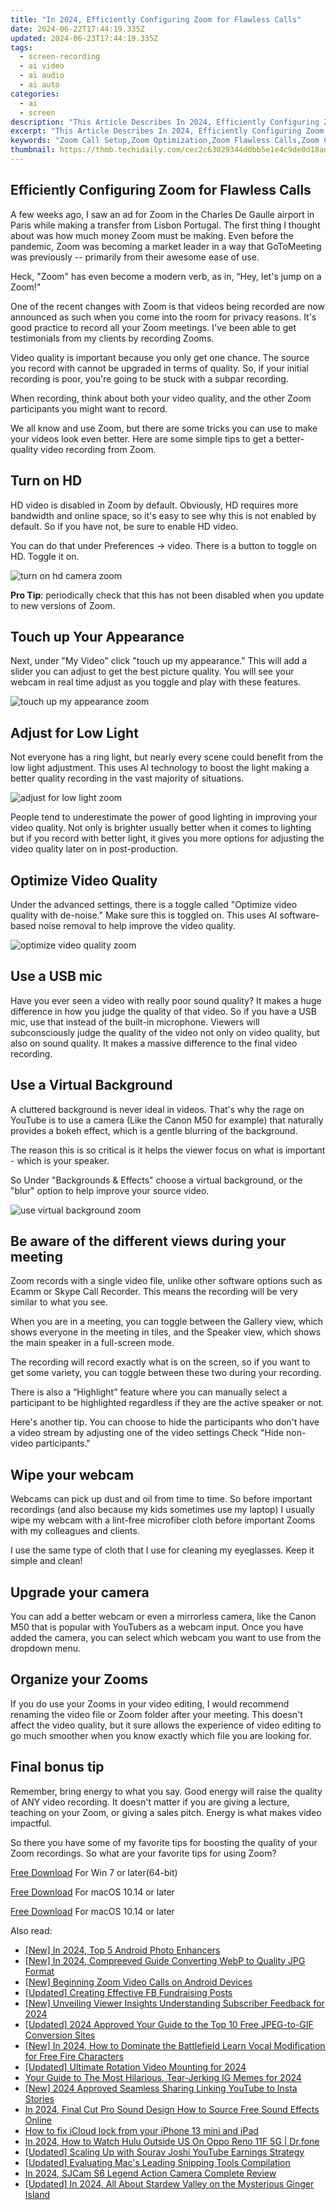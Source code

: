 ```yaml
---
title: "In 2024, Efficiently Configuring Zoom for Flawless Calls"
date: 2024-06-22T17:44:19.335Z
updated: 2024-06-23T17:44:19.335Z
tags: 
  - screen-recording
  - ai video
  - ai audio
  - ai auto
categories: 
  - ai
  - screen
description: "This Article Describes In 2024, Efficiently Configuring Zoom for Flawless Calls"
excerpt: "This Article Describes In 2024, Efficiently Configuring Zoom for Flawless Calls"
keywords: "Zoom Call Setup,Zoom Optimization,Zoom Flawless Calls,Zoom Config Guide,Zoom Efficiency Tips,Zoom Quality Assurance,Zoom Call Configuration"
thumbnail: https://thmb.techidaily.com/cec2c63029344d0bb5e1e4c9de0d18ad2dcde0dafb37cbba53e291b9ec9ff6a5.jpg
---
```


## Efficiently Configuring Zoom for Flawless Calls

A few weeks ago, I saw an ad for Zoom in the Charles De Gaulle airport in Paris while making a transfer from Lisbon Portugal. The first thing I thought about was how much money Zoom must be making. Even before the pandemic, Zoom was becoming a market leader in a way that GoToMeeting was previously -- primarily from their awesome ease of use.

Heck, "Zoom" has even become a modern verb, as in, “Hey, let's jump on a Zoom!"

One of the recent changes with Zoom is that videos being recorded are now announced as such when you come into the room for privacy reasons. It's good practice to record all your Zoom meetings. I've been able to get testimonials from my clients by recording Zooms.

Video quality is important because you only get one chance. The source you record with cannot be upgraded in terms of quality. So, if your initial recording is poor, you're going to be stuck with a subpar recording.

When recording, think about both your video quality, and the other Zoom participants you might want to record.

We all know and use Zoom, but there are some tricks you can use to make your videos look even better. Here are some simple tips to get a better-quality video recording from Zoom.

## Turn on HD

HD video is disabled in Zoom by default. Obviously, HD requires more bandwidth and online space, so it's easy to see why this is not enabled by default. So if you have not, be sure to enable HD video.

You can do that under Preferences -> video. There is a button to toggle on HD. Toggle it on.

![turn on hd camera zoom](https://images.wondershare.com/filmora/article-images/2022/11/turn-on-hd-camera-zoom.jpg)

**Pro Tip**: periodically check that this has not been disabled when you update to new versions of Zoom.

## Touch up Your Appearance

Next, under "My Video" click "touch up my appearance." This will add a slider you can adjust to get the best picture quality. You will see your webcam in real time adjust as you toggle and play with these features.

![touch up my appearance zoom](https://images.wondershare.com/filmora/article-images/2022/11/touch-up-my-appearance-zoom.jpg)

## Adjust for Low Light

Not everyone has a ring light, but nearly every scene could benefit from the low light adjustment. This uses AI technology to boost the light making a better quality recording in the vast majority of situations.

![adjust for low light zoom](https://images.wondershare.com/filmora/article-images/2022/11/adjust-for-low-light-zoom.jpg)

People tend to underestimate the power of good lighting in improving your video quality. Not only is brighter usually better when it comes to lighting but if you record with better light, it gives you more options for adjusting the video quality later on in post-production.

## Optimize Video Quality

Under the advanced settings, there is a toggle called "Optimize video quality with de-noise." Make sure this is toggled on. This uses AI software-based noise removal to help improve the video quality.

![optimize video quality zoom](https://images.wondershare.com/filmora/article-images/2022/11/optimize-video-quality-zoom.jpg)

## Use a USB mic

Have you ever seen a video with really poor sound quality? It makes a huge difference in how you judge the quality of that video. So if you have a USB mic, use that instead of the built-in microphone. Viewers will subconsciously judge the quality of the video not only on video quality, but also on sound quality. It makes a massive difference to the final video recording.

## Use a Virtual Background

A cluttered background is never ideal in videos. That's why the rage on YouTube is to use a camera (Like the Canon M50 for example) that naturally provides a bokeh effect, which is a gentle blurring of the background.

The reason this is so critical is it helps the viewer focus on what is important - which is your speaker.

So Under "Backgrounds & Effects" choose a virtual background, or the "blur" option to help improve your source video.

![use virtual background zoom](https://images.wondershare.com/filmora/article-images/2022/11/use-virtual-background-zoom.jpg)

## Be aware of the different views during your meeting

Zoom records with a single video file, unlike other software options such as Ecamm or Skype Call Recorder. This means the recording will be very similar to what you see.

When you are in a meeting, you can toggle between the Gallery view, which shows everyone in the meeting in tiles, and the Speaker view, which shows the main speaker in a full-screen mode.

The recording will record exactly what is on the screen, so if you want to get some variety, you can toggle between these two during your recording.

There is also a “Highlight” feature where you can manually select a participant to be highlighted regardless if they are the active speaker or not.

Here's another tip. You can choose to hide the participants who don't have a video stream by adjusting one of the video settings Check "Hide non-video participants."

## Wipe your webcam

Webcams can pick up dust and oil from time to time. So before important recordings (and also because my kids sometimes use my laptop) I usually wipe my webcam with a lint-free microfiber cloth before important Zooms with my colleagues and clients.

I use the same type of cloth that I use for cleaning my eyeglasses. Keep it simple and clean!

## Upgrade your camera

You can add a better webcam or even a mirrorless camera, like the Canon M50 that is popular with YouTubers as a webcam input. Once you have added the camera, you can select which webcam you want to use from the dropdown menu.

## Organize your Zooms

If you do use your Zooms in your video editing, I would recommend renaming the video file or Zoom folder after your meeting. This doesn't affect the video quality, but it sure allows the experience of video editing to go much smoother when you know exactly which file you are looking for.

## Final bonus tip

Remember, bring energy to what you say. Good energy will raise the quality of ANY video recording. It doesn't matter if you are giving a lecture, teaching on your Zoom, or giving a sales pitch. Energy is what makes video impactful.

So there you have some of my favorite tips for boosting the quality of your Zoom recordings. So what are your favorite tips for using Zoom?

[Free Download](https://tools.techidaily.com/wondershare/filmora/download/) For Win 7 or later(64-bit)

[Free Download](https://tools.techidaily.com/wondershare/filmora/download/) For macOS 10.14 or later

[Free Download](https://tools.techidaily.com/wondershare/filmora/download/) For macOS 10.14 or later

<ins class="adsbygoogle"
     style="display:block"
     data-ad-format="autorelaxed"
     data-ad-client="ca-pub-7571918770474297"
     data-ad-slot="1223367746"></ins>

<ins class="adsbygoogle"
     style="display:block"
     data-ad-format="autorelaxed"
     data-ad-client="ca-pub-7571918770474297"
     data-ad-slot="1223367746"></ins>



<ins class="adsbygoogle"
     style="display:block"
     data-ad-client="ca-pub-7571918770474297"
     data-ad-slot="8358498916"
     data-ad-format="auto"
     data-full-width-responsive="true"></ins>


<span class="atpl-alsoreadstyle">Also read:</span>
<div><ul>
<li><a href="https://fox-http.techidaily.com/new-in-2024-top-5-android-photo-enhancers/"><u>[New] In 2024, Top 5 Android Photo Enhancers</u></a></li>
<li><a href="https://fox-http.techidaily.com/new-in-2024-compreeved-guide-converting-webp-to-quality-jpg-format/"><u>[New] In 2024, Compreeved Guide  Converting WebP to Quality JPG Format</u></a></li>
<li><a href="https://fox-http.techidaily.com/new-beginning-zoom-video-calls-on-android-devices/"><u>[New] Beginning Zoom Video Calls on Android Devices</u></a></li>
<li><a href="https://fox-http.techidaily.com/updated-creating-effective-fb-fundraising-posts/"><u>[Updated] Creating Effective FB Fundraising Posts</u></a></li>
<li><a href="https://fox-http.techidaily.com/new-unveiling-viewer-insights-understanding-subscriber-feedback-for-2024/"><u>[New] Unveiling Viewer Insights  Understanding Subscriber Feedback for 2024</u></a></li>
<li><a href="https://fox-http.techidaily.com/updated-2024-approved-your-guide-to-the-top-10-free-jpeg-to-gif-conversion-sites/"><u>[Updated] 2024 Approved  Your Guide to the Top 10 Free JPEG-to-GIF Conversion Sites</u></a></li>
<li><a href="https://fox-http.techidaily.com/new-in-2024-how-to-dominate-the-battlefield-learn-vocal-modification-for-free-fire-characters/"><u>[New] In 2024, How to Dominate the Battlefield  Learn Vocal Modification for Free Fire Characters</u></a></li>
<li><a href="https://fox-http.techidaily.com/updated-ultimate-rotation-video-mounting-for-2024/"><u>[Updated] Ultimate Rotation Video Mounting for 2024</u></a></li>
<li><a href="https://instagram-videos.techidaily.com/your-guide-to-the-most-hilarious-tear-jerking-ig-memes-for-2024/"><u>Your Guide to The Most Hilarious, Tear-Jerking IG Memes for 2024</u></a></li>
<li><a href="https://instagram-video-files.techidaily.com/new-2024-approved-seamless-sharing-linking-youtube-to-insta-stories/"><u>[New] 2024 Approved  Seamless Sharing  Linking YouTube to Insta Stories</u></a></li>
<li><a href="https://ai-vdieo-software.techidaily.com/in-2024-final-cut-pro-sound-design-how-to-source-free-sound-effects-online/"><u>In 2024, Final Cut Pro Sound Design How to Source Free Sound Effects Online</u></a></li>
<li><a href="https://activate-lock.techidaily.com/how-to-fix-icloud-lock-from-your-iphone-13-mini-and-ipad-by-drfone-ios/"><u>How to fix iCloud lock from your iPhone 13 mini and iPad</u></a></li>
<li><a href="https://phone-solutions.techidaily.com/in-2024-how-to-watch-hulu-outside-us-on-oppo-reno-11f-5g-drfone-by-drfone-virtual-android/"><u>In 2024, How to Watch Hulu Outside US On Oppo Reno 11F 5G | Dr.fone</u></a></li>
<li><a href="https://facebook-record-videos.techidaily.com/updated-scaling-up-with-sourav-joshi-youtube-earnings-strategy/"><u>[Updated] Scaling Up with Sourav Joshi  YouTube Earnings Strategy</u></a></li>
<li><a href="https://screen-sharing-recording.techidaily.com/updated-evaluating-macs-leading-snipping-tools-compilation/"><u>[Updated] Evaluating Mac's Leading Snipping Tools Compilation</u></a></li>
<li><a href="https://extra-support.techidaily.com/in-2024-sjcam-s6-legend-action-camera-complete-review/"><u>In 2024, SJCam S6 Legend Action Camera Complete Review</u></a></li>
<li><a href="https://on-screen-recording.techidaily.com/updated-in-2024-all-about-stardew-valley-on-the-mysterious-ginger-island/"><u>[Updated] In 2024, All About Stardew Valley on the Mysterious Ginger Island</u></a></li>
</ul></div>
